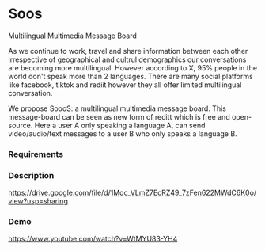 # Soos
Multilingual Multimedia Message Board

As we continue to work, travel and share information between each other irrespective of geographical and cultrul demographics our conversations are becoming more multilingual.  However according to X,  95% people in the world don't speak more than 2 languages.  There are many social platforms like facebook, tiktok and rediit however they all offer limited multilingual conversation.

We propose SoooS: a multilingual multimedia message board. This message-board can be seen as new form of reditt which is free and open-source. Here a user A only speaking a language A, can send video/audio/text messages to a user B who only speaks a language B.


### Requirements



### Description
https://drive.google.com/file/d/1Mqc_VLmZ7EcRZ49_7zFen622MWdC6K0o/view?usp=sharing

### Demo

https://www.youtube.com/watch?v=WtMYU83-YH4
